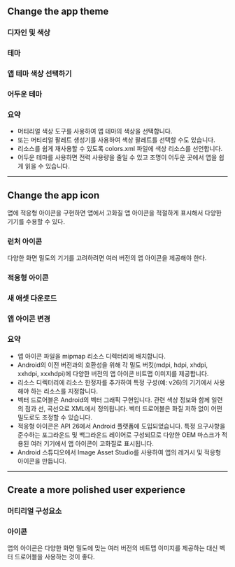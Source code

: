 ## Change the app theme

### 디자인 및 색상
### 테마
### 앱 테마 색상 선택하기
### 어두운 테마
### 요약
+ 머티리얼 색상 도구를 사용하여 앱 테마의 색상을 선택합니다.
+ 또는 머티리얼 팔레트 생성기를 사용하여 색상 팔레트를 선택할 수도 있습니다.
+ 리소스를 쉽게 재사용할 수 있도록 colors.xml 파일에 색상 리소스를 선언합니다.
+ 어두운 테마를 사용하면 전력 사용량을 줄일 수 있고 조명이 어두운 곳에서 앱을 쉽게 읽을 수 있습니다.
---
## Change the app icon

앱에 적응형 아이콘을 구현하면 앱에서 고화질 앱 아이콘을 적절하게 표시해서 다양한 기기를 수용할 수 있다.

### 런처 아이콘
다양한 화면 밀도의 기기를 고려하려면 여러 버전의 앱 아이콘을 제공해야 한다.

### 적응형 아이콘
### 새 애셋 다운로드
### 앱 아이콘 변경
### 요약
+ 앱 아이콘 파일을 mipmap 리소스 디렉터리에 배치합니다.
+ Android의 이전 버전과의 호환성을 위해 각 밀도 버킷(mdpi, hdpi, xhdpi, xxhdpi, xxxhdpi)에 다양한 버전의 앱 아이콘 비트맵 이미지를 제공합니다.
+ 리소스 디렉터리에 리소스 한정자를 추가하여 특정 구성(예: v26)의 기기에서 사용해야 하는 리소스를 지정합니다.
+ 벡터 드로어블은 Android의 벡터 그래픽 구현입니다. 관련 색상 정보와 함께 일련의 점과 선, 곡선으로 XML에서 정의됩니다. 벡터 드로어블은 화질 저하 없이 어떤 밀도로도 조정할 수 있습니다.
+ 적응형 아이콘은 API 26에서 Android 플랫폼에 도입되었습니다. 특정 요구사항을 준수하는 포그라운드 및 백그라운드 레이어로 구성되므로 다양한 OEM 마스크가 적용된 여러 기기에서 앱 아이콘이 고화질로 표시됩니다.
+ Android 스튜디오에서 Image Asset Studio를 사용하여 앱의 레거시 및 적응형 아이콘을 만듭니다.
---
## Create a more polished user experience
### 머티리얼 구성요소
### 아이콘
앱의 아이콘은 다양한 화면 밀도에 맞는 여러 버전의 비트맵 이미지를 제공하는 대신 벡터 드로어블을 사용하는 것이 좋다.


 
